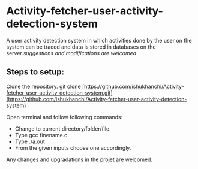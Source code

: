 # Activity-fetcher-user-activity-detection-system
A user activity detection system in which activities done by the user on the system can be traced and data is stored in databases on the server.*suggestions and modifications are welcomed*
## Steps to setup:

Clone the repository. git clone [https://github.com/ishukhanchi/Activity-fetcher-user-activity-detection-system.git](https://github.com/ishukhanchi/Activity-fetcher-user-activity-detection-system)<br>

   Open terminal and follow following commands:
   * Change to current directory/folder/file. <br> 
   * Type gcc finename.c
   * Type ./a.out
   * From the given inputs choose one accordingly.
   
  Any changes and upgradations in the projet are welcomed.
